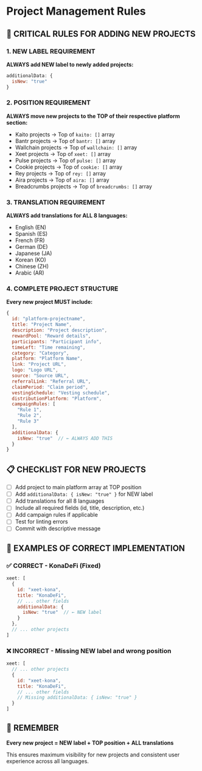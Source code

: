 # Project Management Rules

## 🚨 CRITICAL RULES FOR ADDING NEW PROJECTS

### 1. NEW LABEL REQUIREMENT
**ALWAYS add NEW label to newly added projects:**
```javascript
additionalData: {
  isNew: "true"
}
```

### 2. POSITION REQUIREMENT
**ALWAYS move new projects to the TOP of their respective platform section:**
- Kaito projects → Top of `kaito: []` array
- Bantr projects → Top of `bantr: []` array  
- Wallchain projects → Top of `wallchain: []` array
- Xeet projects → Top of `xeet: []` array
- Pulse projects → Top of `pulse: []` array
- Cookie projects → Top of `cookie: []` array
- Rey projects → Top of `rey: []` array
- Aira projects → Top of `aira: []` array
- Breadcrumbs projects → Top of `breadcrumbs: []` array

### 3. TRANSLATION REQUIREMENT
**ALWAYS add translations for ALL 8 languages:**
- English (EN)
- Spanish (ES) 
- French (FR)
- German (DE)
- Japanese (JA)
- Korean (KO)
- Chinese (ZH)
- Arabic (AR)

### 4. COMPLETE PROJECT STRUCTURE
**Every new project MUST include:**
```javascript
{
  id: "platform-projectname",
  title: "Project Name",
  description: "Project description",
  rewardPool: "Reward details",
  participants: "Participant info",
  timeLeft: "Time remaining",
  category: "Category",
  platform: "Platform Name",
  link: "Project URL",
  logo: "Logo URL",
  source: "Source URL",
  referralLink: "Referral URL",
  claimPeriod: "Claim period",
  vestingSchedule: "Vesting schedule",
  distributionPlatform: "Platform",
  campaignRules: [
    "Rule 1",
    "Rule 2",
    "Rule 3"
  ],
  additionalData: {
    isNew: "true"  // ← ALWAYS ADD THIS
  }
}
```

## 📋 CHECKLIST FOR NEW PROJECTS

- [ ] Add project to main platform array at TOP position
- [ ] Add `additionalData: { isNew: "true" }` for NEW label
- [ ] Add translations for all 8 languages
- [ ] Include all required fields (id, title, description, etc.)
- [ ] Add campaign rules if applicable
- [ ] Test for linting errors
- [ ] Commit with descriptive message

## 🎯 EXAMPLES OF CORRECT IMPLEMENTATION

### ✅ CORRECT - KonaDeFi (Fixed)
```javascript
xeet: [
  {
    id: "xeet-kona",
    title: "KonaDeFi",
    // ... other fields
    additionalData: {
      isNew: "true"  // ← NEW label
    }
  },
  // ... other projects
]
```

### ❌ INCORRECT - Missing NEW label and wrong position
```javascript
xeet: [
  // ... other projects
  {
    id: "xeet-kona",
    title: "KonaDeFi",
    // ... other fields
    // Missing additionalData: { isNew: "true" }
  }
]
```

## 🔄 REMEMBER
**Every new project = NEW label + TOP position + ALL translations**

This ensures maximum visibility for new projects and consistent user experience across all languages.
